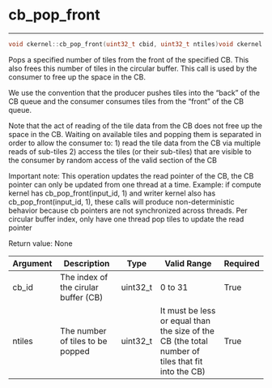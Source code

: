 # cb_pop_front

---
```cpp
void ckernel::cb_pop_front(uint32_t cbid, uint32_t ntiles)void ckernel::cb_pop_front(uint32_t cbid, uint32_t ntiles)
```

Pops a specified number of tiles from the front of the specified CB. This also frees this number of tiles in the circular buffer. This call is used by the consumer to free up the space in the CB.

We use the convention that the producer pushes tiles into the “back” of the CB queue and the consumer consumes tiles from the “front” of the CB queue.

Note that the act of reading of the tile data from the CB does not free up the space in the CB. Waiting on available tiles and popping them is separated in order to allow the consumer to: 1) read the tile data from the CB via multiple reads of sub-tiles 2) access the tiles (or their sub-tiles) that are visible to the consumer by random access of the valid section of the CB

Important note: This operation updates the read pointer of the CB, the CB pointer can only be updated from one thread at a time. Example: if compute kernel has cb_pop_front(input_id, 1) and writer kernel also has cb_pop_front(input_id, 1), these calls will produce non-deterministic behavior because cb pointers are not synchronized across threads. Per circular buffer index, only have one thread pop tiles to update the read pointer

Return value: None

| Argument      | Description                          | Type      | Valid Range                                                                                       | Required       |
|---------------|--------------------------------------|-----------|---------------------------------------------------------------------------------------------------|----------------|
| cb_id         | The index of the cirular buffer (CB) | uint32_t  | 0 to 31                                                                                           | True           |
| ntiles        | The number of tiles to be popped     | uint32_t  | It must be less or equal than the size of the CB (the total number of tiles that fit into the CB) | True           |
